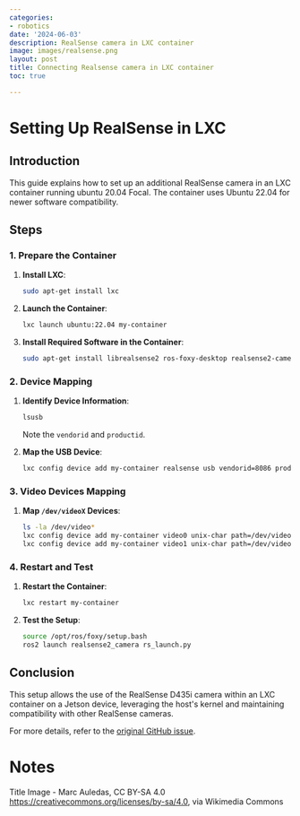 ```yaml
---
categories:
- robotics
date: '2024-06-03'
description: RealSense camera in LXC container 
image: images/realsense.png
layout: post
title: Connecting Realsense camera in LXC container
toc: true

---
```

# Setting Up RealSense in LXC 

## Introduction
This guide explains how to set up an additional RealSense  camera in an LXC container running ubuntu 20.04 Focal. 
The container uses Ubuntu 22.04 for newer software compatibility.

## Steps

### 1. Prepare the Container
1. **Install LXC**:
   ```bash
   sudo apt-get install lxc
   ```
2. **Launch the Container**:
   ```bash
   lxc launch ubuntu:22.04 my-container
   ```
3. **Install Required Software in the Container**:
   ```bash
   sudo apt-get install librealsense2 ros-foxy-desktop realsense2-camera
   ```

### 2. Device Mapping
1. **Identify Device Information**:
   ```bash
   lsusb
   ```
   Note the `vendorid` and `productid`.

2. **Map the USB Device**:
   ```bash
   lxc config device add my-container realsense usb vendorid=8086 productid=0b07 gid=1000
   ```

### 3. Video Devices Mapping
1. **Map `/dev/videoX` Devices**:
   ```bash
   ls -la /dev/video*
   lxc config device add my-container video0 unix-char path=/dev/video0 gid=1000
   lxc config device add my-container video1 unix-char path=/dev/video1 gid=1000
   ```

### 4. Restart and Test
1. **Restart the Container**:
   ```bash
   lxc restart my-container
   ```
2. **Test the Setup**:
   ```bash
   source /opt/ros/foxy/setup.bash
   ros2 launch realsense2_camera rs_launch.py
   ```

## Conclusion
This setup allows the use of the RealSense D435i camera within an LXC container on a Jetson device, leveraging the host's kernel and maintaining compatibility with other RealSense cameras.

For more details, refer to the [original GitHub issue](https://github.com/IntelRealSense/librealsense/issues/11151).

# Notes
Title Image - Marc Auledas, CC BY-SA 4.0 <https://creativecommons.org/licenses/by-sa/4.0>, via Wikimedia Commons
